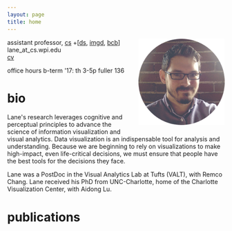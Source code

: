 ```yaml
---
layout: page
title: home
---
```


<style>
.headshot
{
  float: right;
  height: 200px;
  margin-left: 32px;
  margin-bottom: 16px;
}

.me
{
    font-weight: bolder;
}

.title
{
    font-weight: bolder;
}

.award
{
    font-weight: bolder;
    color: #E86C4B;
}

.venue
{
    color: gray;
}

.authors
{
    color: #185A7C;
}



.preview {
  float: left;
  margin-right: 16px;
  margin-top: 2px;
}

.preview img {
  width: 128px;
  height: 64px;
  border-radius: 8px;
}

.pub {
  margin-top: 32px;
  padding-bottom: 8px;
}

.info {
  display: table-cell;
  line-height: 1.2em;
  width: 700px;
}

</style>

<img class="headshot" src='img/lane-round.png'>

assistant professor, [cs](https://www.wpi.edu/academics/departments/computer-science) +[[ds](https://www.wpi.edu/academics/departments/data-science),  [imgd](https://www.wpi.edu/academics/departments/interactive-media-game-development), [bcb](https://www.wpi.edu/academics/departments/bioinformatics-computational-biology)]<br>
lane_at_cs.wpi.edu<br>
[cv](files/cv.pdf)

office hours b-term '17: th 3-5p fuller 136 

# bio
Lane's research leverages cognitive and perceptual principles to advance the science of information visualization and visual analytics. 
Data visualization is an indispensable tool for analysis and understanding. 
Because we are beginning to rely on visualizations to make high-impact, even life-critical decisions, we must ensure that people have the best tools for the decisions they face.

Lane was a PostDoc in the Visual Analytics Lab at Tufts (VALT), with Remco Chang.
Lane received his PhD from UNC-Charlotte, home of the Charlotte Visualization Center, with Aidong Lu. 

# publications

<div id="pubs">
</div>

<script type="text/javascript">

d3.json('_data/pubs.json', function(d){
    renderPubs(d.publications, '#pubs');
});

function renderPubs(d, target){
  var div = d3.select(target);

  // div's for pubs
  var pubs = div.selectAll('publication')
      .data(d)
      .enter().append('div')
      .classed('pub', true);

  var prev = pubs.append('div')
    .classed('preview', true);

  prev.append('a')
    .append('img')
    .attr('src', function(d) { 
      if(d.preview) return d.preview;
      else return 'img/icon-wide.png'; 
    });

  var info = pubs.append('div')
    .classed('info', true);


  // title
  var titles = info.append('div')
      .classed('title', true)
      .text(function(d) { return d.title; })

  // authors
  info.append('div')
      .classed('authors', true)
      .html(function(d) { 
        return d.author.replace('Lane Harrison', '<span class="me">Lane Harrison</span>'); 
      });

  // venue, year
  info.append('div')
      .classed('venue', true)
      .text(function(d) { return d.journal +', '+ d.year; });

  // award
  info.filter(function(d) { return d.award || ''; })
      .append('div')
      .classed('award', true)
      .text(function(d) { return d.award; });

  // links for bib and pdf
  info.filter(function(d) { return d.pdf || ''; })
      .append('a')
      .attr('href', function(d) { return d.pdf; })
      .text(function(d) { return "pdf"; });
}
</script>


